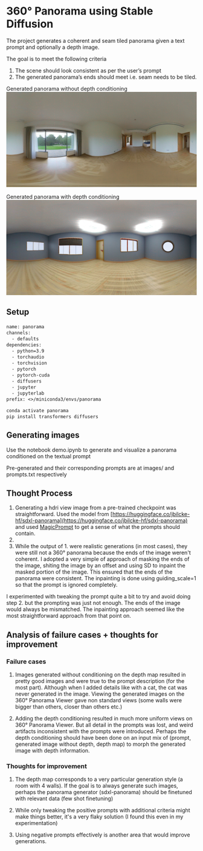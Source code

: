 # 360° Panorama using Stable Diffusion

The project generates a coherent and seam tiled panorama given a text prompt and optionally a depth image.

The goal is to meet the following criteria

1. The scene should look consistent as per the user’s prompt
2. The generated panorama’s ends should meet i.e. seam needs to be tiled.

Generated panorama without depth conditioning
![Drag Racing](images/prompt_0_wo_depth.png)

Generated panorama with depth conditioning
![Drag Racing](images/prompt_0_w_depth.png)


## Setup

```
name: panorama
channels:
  - defaults
dependencies:
  - python=3.9
  - torchaudio
  - torchvision
  - pytorch
  - pytorch-cuda
  - diffusers
  - jupyter
  - jupyterlab
prefix: <>/miniconda3/envs/panorama
```

```
conda activate panorama
pip install transformers diffusers
```

## Generating images

Use the notebook demo.ipynb to generate and visualize a panorama conditioned on the textual prompt

Pre-generated and their corresponding prompts are at images/ and prompts.txt respectively

## Thought Process

1. Generating a hdri view image from a pre-trained checkpoint was straightforward. Used the model from [https://huggingface.co/jbilcke-hf/sdxl-panorama](https://huggingface.co/jbilcke-hf/sdxl-panorama) and used [MagicPrompt](https://huggingface.co/spaces/Gustavosta/MagicPrompt-Stable-Diffusion) to get a sense of what the prompts should contain.
2.
3. While the output of 1. were realistic generations (in most cases), they were still not a 360° panorama because the ends of the image weren't coherent. I adopted a very simple of approach of masking the ends of the image, shiting the image by an offset and using SD to inpaint the masked portion of the image. This ensured that the ends of the panorama were consistent. The inpainting is done using guiding_scale=1 so that the prompt is ignored completely.

I experimented with tweaking the prompt quite a bit to try and avoid doing step 2. but the prompting was just not enough. The ends of the image would always be mismatched. The inpainting approach seemed like the most straightforward approach from that point on.

## Analysis of failure cases + thoughts for improvement

### Failure cases

1. Images generated without conditioning on the depth map resulted in pretty good images and were true to the prompt description (for the most part). Although when I added details like with a cat, the cat was never generated in the image. Viewing the generated images on the 360° Panorama Viewer gave non standard views (some walls were bigger than others, closer than others etc.)

2. Adding the depth conditioning resulted in much more uniform views on 360° Panorama Viewer. But all detail in the prompts was lost, and weird artifacts inconsistent with the prompts were introduced. Perhaps the depth conditioning should have been done on an input mix of (prompt, generated image without depth, depth map) to morph the generated image with depth information.

### Thoughts for improvement

1. The depth map corresponds to a very particular generation style (a room with 4 walls). If the goal is to always generate such images, perhaps the panorama generator (sdxl-panorama) should be finetuned with relevant data (few shot finetuning)

2. While only tweaking the positive prompts with additional criteria might make things better, it's a very flaky solution (I found this even in my experimentation)

3. Using negative prompts effectively is another area that would improve generations.

